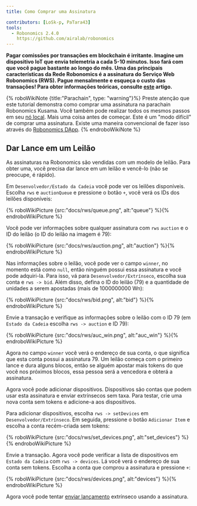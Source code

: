 ```yaml
---
title: Como Comprar uma Assinatura

contributors: [LoSk-p, PaTara43]
tools:
  - Robonomics 2.4.0
    https://github.com/airalab/robonomics
---
```


**Pagar comissões por transações em blockchain é irritante. Imagine um dispositivo IoT que envia telemetria a cada 5-10 minutos. Isso fará com que você pague bastante ao longo do mês. Uma das principais características da Rede Robonomics é a assinatura do Serviço Web Robonomics (RWS). Pague mensalmente e esqueça o custo das transações! Para obter informações teóricas, consulte [este](https://blog.aira.life/rws-overview-part-2-heterogeneous-tokenomics-afc209cc855) artigo.**


{% roboWikiNote {title:"Parachain", type: "warning"}%}   Preste atenção que este tutorial demonstra como comprar uma assinatura na parachain Robonomics Kusama. Você também pode realizar todos os mesmos passos em seu [nó local](/docs/run-dev-node).
Mais uma coisa antes de começar. Este é um "modo difícil" de comprar uma assinatura. Existe uma maneira convencional de fazer isso através do [Robonomics DApp](https://dapp.robonomics.network/#/).
{% endroboWikiNote %}

## Dar Lance em um Leilão

As assinaturas na Robonomics são vendidas com um modelo de leilão. Para obter uma, você precisa dar lance em um leilão e vencê-lo (não se preocupe, é rápido).

Em `Desenvolvedor/Estado da Cadeia` você pode ver os leilões disponíveis.
Escolha `rws` e `auctionQueue` e pressione o botão `+`, você verá os IDs dos leilões disponíveis:

{% roboWikiPicture {src:"docs/rws/queue.png", alt:"queue"} %}{% endroboWikiPicture %}

Você pode ver informações sobre qualquer assinatura com `rws` `auction` e o ID do leilão (o ID do leilão na imagem é 79):

{% roboWikiPicture {src:"docs/rws/auction.png", alt:"auction"} %}{% endroboWikiPicture %}

Nas informações sobre o leilão, você pode ver o campo `winner`, no momento está como `null`, então ninguém possui essa assinatura e você pode adquiri-la. Para isso, vá para `Desenvolvedor/Extrínseco`, escolha sua conta e `rws -> bid`. Além disso, defina o ID do leilão (79) e a quantidade de unidades a serem apostadas (mais de 1000000000 Wn):

{% roboWikiPicture {src:"docs/rws/bid.png", alt:"bid"} %}{% endroboWikiPicture %}

Envie a transação e verifique as informações sobre o leilão com o ID 79 (em `Estado da Cadeia` escolha `rws -> auction` e ID 79):

{% roboWikiPicture {src:"docs/rws/auc_win.png", alt:"auc_win"} %}{% endroboWikiPicture %}

Agora no campo `winner` você verá o endereço de sua conta, o que significa que esta conta possui a assinatura 79. Um leilão começa com o primeiro lance e dura alguns blocos, então se alguém apostar mais tokens do que você nos próximos blocos, essa pessoa será a vencedora e obterá a assinatura.

Agora você pode adicionar dispositivos. Dispositivos são contas que podem usar esta assinatura e enviar extrínsecos sem taxa.
Para testar, crie uma nova conta sem tokens e adicione-a aos dispositivos.

Para adicionar dispositivos, escolha `rws -> setDevices` em `Desenvolvedor/Extrínseco`. Em seguida, pressione o botão `Adicionar Item` e escolha a conta recém-criada sem tokens:

{% roboWikiPicture {src:"docs/rws/set_devices.png", alt:"set_devices"} %}{% endroboWikiPicture %}

Envie a transação. Agora você pode verificar a lista de dispositivos em `Estado da Cadeia` com `rws -> devices`. Lá você verá o endereço de sua conta sem tokens. Escolha a conta que comprou a assinatura e pressione `+`:

{% roboWikiPicture {src:"docs/rws/devices.png", alt:"devices"} %}{% endroboWikiPicture %}

Agora você pode tentar [enviar lançamento](/docs/subscription-launch) extrínseco usando a assinatura.
